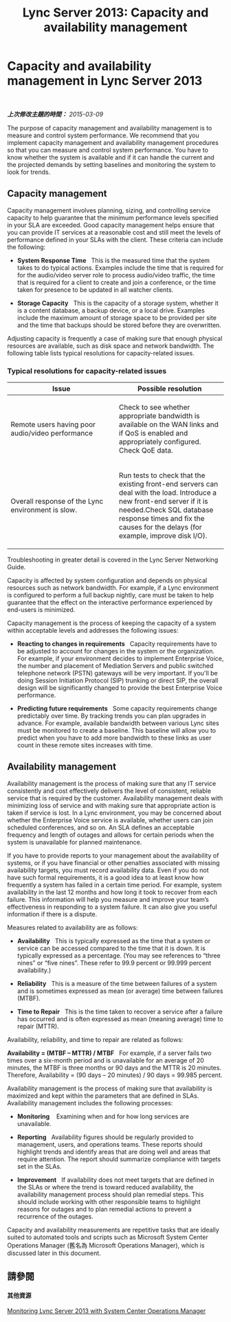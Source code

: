 ﻿---
title: 'Lync Server 2013: Capacity and availability management'
TOCTitle: Capacity and availability management
ms:assetid: 207a2997-f482-4bee-892d-d2b112294481
ms:mtpsurl: https://technet.microsoft.com/zh-tw/library/Dn720325(v=OCS.15)
ms:contentKeyID: 62221755
ms.date: 08/10/2015
mtps_version: v=OCS.15
ms.translationtype: HT
---

# Capacity and availability management in Lync Server 2013

 

_**上次修改主題的時間：** 2015-03-09_

The purpose of capacity management and availability management is to measure and control system performance. We recommend that you implement capacity management and availability management procedures so that you can measure and control system performance. You have to know whether the system is available and if it can handle the current and the projected demands by setting baselines and monitoring the system to look for trends.

## Capacity management

Capacity management involves planning, sizing, and controlling service capacity to help guarantee that the minimum performance levels specified in your SLA are exceeded. Good capacity management helps ensure that you can provide IT services at a reasonable cost and still meet the levels of performance defined in your SLAs with the client. These criteria can include the following:

  - **System Response Time**   This is the measured time that the system takes to do typical actions. Examples include the time that is required for for the audio/video server role to process audio/video traffic, the time that is required for a client to create and join a conference, or the time taken for presence to be updated in all watcher clients.

  - **Storage Capacity**   This is the capacity of a storage system, whether it is a content database, a backup device, or a local drive. Examples include the maximum amount of storage space to be provided per site and the time that backups should be stored before they are overwritten.

Adjusting capacity is frequently a case of making sure that enough physical resources are available, such as disk space and network bandwidth. The following table lists typical resolutions for capacity-related issues.

### Typical resolutions for capacity-related issues

<table>
<colgroup>
<col style="width: 50%" />
<col style="width: 50%" />
</colgroup>
<thead>
<tr class="header">
<th>Issue</th>
<th>Possible resolution</th>
</tr>
</thead>
<tbody>
<tr class="odd">
<td><p>Remote users having poor audio/video performance</p></td>
<td><p>Check to see whether appropriate bandwidth is available on the WAN links and if QoS is enabled and appropriately configured. Check QoE data.</p></td>
</tr>
<tr class="even">
<td><p>Overall response of the Lync environment is slow.</p></td>
<td><p>Run tests to check that the existing front-end servers can deal with the load. Introduce a new front-end server if it is needed.Check SQL database response times and fix the causes for the delays (for example, improve disk I/O).</p></td>
</tr>
</tbody>
</table>


Troubleshooting in greater detail is covered in the Lync Server Networking Guide.

Capacity is affected by system configuration and depends on physical resources such as network bandwidth. For example, if a Lync environment is configured to perform a full backup nightly, care must be taken to help guarantee that the effect on the interactive performance experienced by end-users is minimized.

Capacity management is the process of keeping the capacity of a system within acceptable levels and addresses the following issues:

  - **Reacting to changes in requirements**   Capacity requirements have to be adjusted to account for changes in the system or the organization. For example, if your environment decides to implement Enterprise Voice, the number and placement of Mediation Servers and public switched telephone network (PSTN) gateways will be very important. If you'll be doing Session Initiation Protocol (SIP) trunking or direct SIP, the overall design will be significantly changed to provide the best Enterprise Voice performance.

  - **Predicting future requirements**   Some capacity requirements change predictably over time. By tracking trends you can plan upgrades in advance. For example, available bandwidth between various Lync sites must be monitored to create a baseline. This baseline will allow you to predict when you have to add more bandwidth to these links as user count in these remote sites increases with time.

## Availability management

Availability management is the process of making sure that any IT service consistently and cost effectively delivers the level of consistent, reliable service that is required by the customer. Availability management deals with minimizing loss of service and with making sure that appropriate action is taken if service is lost. In a Lync environment, you may be concerned about whether the Enterprise Voice service is available, whether users can join scheduled conferences, and so on. An SLA defines an acceptable frequency and length of outages and allows for certain periods when the system is unavailable for planned maintenance.

If you have to provide reports to your management about the availability of systems, or if you have financial or other penalties associated with missing availability targets, you must record availability data. Even if you do not have such formal requirements, it is a good idea to at least know how frequently a system has failed in a certain time period. For example, system availability in the last 12 months and how long it took to recover from each failure. This information will help you measure and improve your team’s effectiveness in responding to a system failure. It can also give you useful information if there is a dispute.

Measures related to availability are as follows:

  - **Availability**   This is typically expressed as the time that a system or service can be accessed compared to the time that it is down. It is typically expressed as a percentage. (You may see references to “three nines” or “five nines”. These refer to 99.9 percent or 99.999 percent availability.)

  - **Reliability**   This is a measure of the time between failures of a system and is sometimes expressed as mean (or average) time between failures (MTBF).

  - **Time to Repair**   This is the time taken to recover a service after a failure has occurred and is often expressed as mean (meaning average) time to repair (MTTR).

Availability, reliability, and time to repair are related as follows:

**Availability = (MTBF – MTTR) / MTBF**   For example, if a server fails two times over a six-month period and is unavailable for an average of 20 minutes, the MTBF is three months or 90 days and the MTTR is 20 minutes. Therefore, Availability = (90 days – 20 minutes) / 90 days = 99.985 percent.

Availability management is the process of making sure that availability is maximized and kept within the parameters that are defined in SLAs. Availability management includes the following processes:

  - **Monitoring**    Examining when and for how long services are unavailable.

  - **Reporting**   Availability figures should be regularly provided to management, users, and operations teams. These reports should highlight trends and identify areas that are doing well and areas that require attention. The report should summarize compliance with targets set in the SLAs.

  - **Improvement**   If availability does not meet targets that are defined in the SLAs or where the trend is toward reduced availability, the availability management process should plan remedial steps. This should include working with other responsible teams to highlight reasons for outages and to plan remedial actions to prevent a recurrence of the outages.

Capacity and availability measurements are repetitive tasks that are ideally suited to automated tools and scripts such as Microsoft System Center Operations Manager (舊名為 Microsoft Operations Manager), which is discussed later in this document.

## 請參閱

#### 其他資源

[Monitoring Lync Server 2013 with System Center Operations Manager](lync-server-2013-monitoring-lync-server-with-system-center-operations-manager.md)

